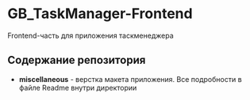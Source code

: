 # GB_TaskManager-Frontend
Frontend-часть для приложения таскменеджера

## Содержание репозитория

+ **miscellaneous** - верстка макета приложения. Все подробности в файле Readme внутри директории